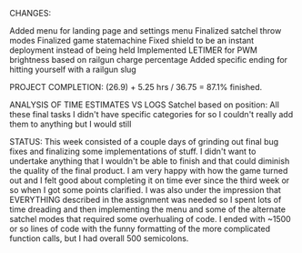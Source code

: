CHANGES:

Added menu for landing page and settings menu
Finalized satchel throw modes 
Finalized game statemachine
Fixed shield to be an instant deployment instead of being held
Implemented LETIMER for PWM brightness based on railgun charge percentage
Added specific ending for hitting yourself with a railgun slug

PROJECT COMPLETION: (26.9) + 5.25 hrs / 36.75 = 87.1% finished.

ANALYSIS OF TIME ESTIMATES VS LOGS Satchel based on position: All these final tasks I didn't have specific categories for so I couldn't really add them to anything but I would still

STATUS: This week consisted of a couple days of grinding out final bug fixes and finalizing some implementations of stuff. I didn't want to undertake anything that I wouldn't be able to finish and that could diminish the quality of the final product. I am very happy with how the game turned out and I felt good about completing it on time ever since the third week or so when I got some points clarified. I was also under the impression that EVERYTHING described in the assignment was needed so I spent lots of time dreading and then implementing the menu and some of the alternate satchel modes that required some overhualing of code. I ended with ~1500 or so lines of code with the funny formatting of the more complicated function calls, but I had overall 500 semicolons. 
